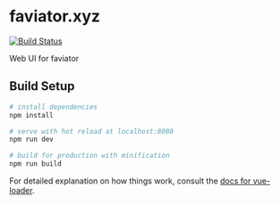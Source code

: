# faviator.xyz
[![Build Status](https://travis-ci.org/faviator/faviator.xyz.svg?branch=master)](https://travis-ci.org/faviator/faviator.xyz)

Web UI for faviator

## Build Setup

``` bash
# install dependencies
npm install

# serve with hot reload at localhost:8080
npm run dev

# build for production with minification
npm run build
```

For detailed explanation on how things work, consult the [docs for vue-loader](http://vuejs.github.io/vue-loader).
